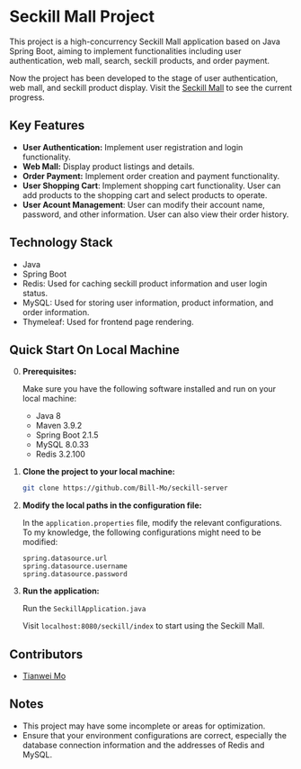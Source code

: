 # Seckill Mall Project

This project is a high-concurrency Seckill Mall application based on Java Spring Boot, aiming to implement functionalities including user authentication, web mall, search, seckill products, and order payment. 

Now the project has been developed to the stage of user authentication, web mall, and seckill product display. Visit the [Seckill Mall](http://167.71.167.241:8080/seckill/index) to see the current progress.

## Key Features

- **User Authentication:** Implement user registration and login functionality.
- **Web Mall:** Display product listings and details.
- **Order Payment:** Implement order creation and payment functionality.
- **User Shopping Cart**: Implement shopping cart functionality. User can add products to the shopping cart and select products to operate.
- **User Acount Management**: User can modify their account name, password, and other information. User can also view their order history.

## Technology Stack

- Java
- Spring Boot
- Redis: Used for caching seckill product information and user login status.
- MySQL: Used for storing user information, product information, and order information.
- Thymeleaf: Used for frontend page rendering.

## Quick Start On Local Machine

0. **Prerequisites:**

    Make sure you have the following software installed and run on your local machine:
    - Java 8
    - Maven 3.9.2
    - Spring Boot 2.1.5
    - MySQL 8.0.33
    - Redis 3.2.100

1. **Clone the project to your local machine:**

    ```bash
    git clone https://github.com/Bill-Mo/seckill-server
    ```

2. **Modify the local paths in the configuration file:**

    In the `application.properties` file, modify the relevant configurations. To my knowledge, the following configurations might need to be modified:

    ```properties
    spring.datasource.url
    spring.datasource.username
    spring.datasource.password
    ```

3. **Run the application:**
    
    Run the `SeckillApplication.java`

    Visit `localhost:8080/seckill/index` to start using the Seckill Mall.

## Contributors

- [Tianwei Mo](https://github.com/Bill-Mo)

## Notes

- This project may have some incomplete or areas for optimization.
- Ensure that your environment configurations are correct, especially the database connection information and the addresses of Redis and MySQL.
